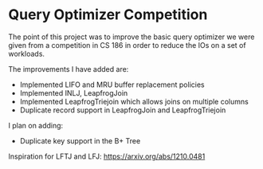 # Query Optimizer Competition

<p>The point of this project was to improve the basic query optimizer we were given from a competition in CS 186 in order to reduce the IOs on a set of workloads.</p>
The improvements I have added are:

- Implemented LIFO and MRU buffer replacement policies
- Implemented INLJ, LeapfrogJoin
- Implemented LeapfrogTriejoin which allows joins on multiple columns
- Duplicate record support in LeapfrogJoin and LeapfrogTriejoin

I plan on adding:
- Duplicate key support in the B+ Tree

Inspiration for LFTJ and LFJ: https://arxiv.org/abs/1210.0481
